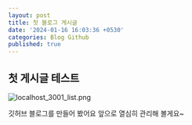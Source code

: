 ```yaml
---
layout: post
title: 첫 블로그 게시글
date: '2024-01-16 16:03:36 +0530'
categories: Blog Github
published: true
---
```

## 첫 게시글 테스트

![localhost_3001_list.png]({{site.baseurl}}/_posts/localhost_3001_list.png)

깃허브 블로그를 만들어 봤어요 앞으로 열심히 관리해 볼게요~
